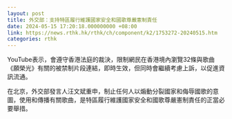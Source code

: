 ```yaml
---
layout: post
title: 外交部：支持特區履行維護國家安全和國歌尊嚴憲制責任
date: 2024-05-15 17:20:18.000000000 +08:00
link: https://news.rthk.hk/rthk/ch/component/k2/1753272-20240515.htm
categories: rthk
---
```


YouTube表示，會遵守香港法庭的裁決，限制網民在香港境內瀏覽32條與歌曲《願榮光》有關的被禁制片段連結，即時生效，但同時會繼續考慮上訴，以促進資訊流通。

在北京，外交部發言人汪文斌重申，制止任何人以煽動分裂國家和侮辱國歌的意圖，使用和傳播有關歌曲，是特區履行維護國家安全和國歌尊嚴憲制責任的正當必要舉措。

